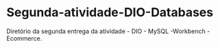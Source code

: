 # Segunda-atividade-DIO-Databases
Diretório da segunda entrega da atividade - DIO - MySQL -Workbench -Ecommerce.
